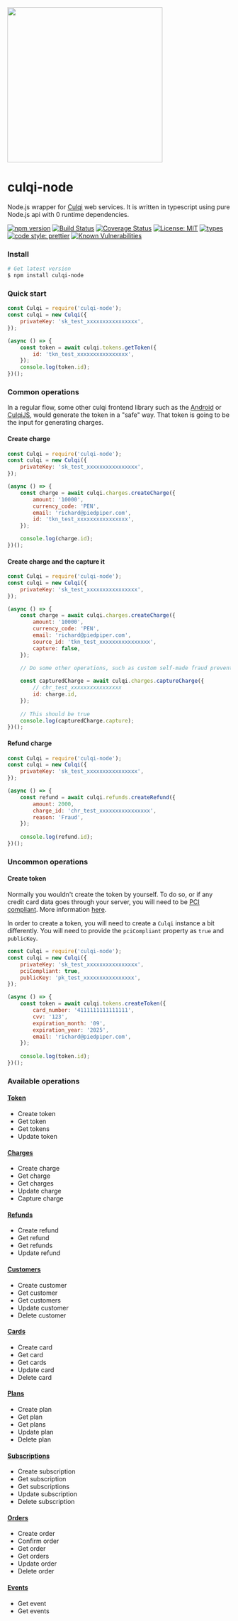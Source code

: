 <img src="https://raw.githubusercontent.com/giwiro/culqi-node/master/assets/culqi.jpg" width="350" />

# culqi-node
Node.js wrapper for [Culqi](https://www.culqi.com/) web services. It is written in typescript using pure Node.js api with 0 runtime dependencies.

[![npm version](https://badge.fury.io/js/culqi-node.svg)](https://badge.fury.io/js/culqi-node)
[![Build Status](https://circleci.com/gh/giwiro/culqi-node.svg?style=shield)](https://app.circleci.com/pipelines/github/giwiro/culqi-node?branch=master)
[![Coverage Status](https://coveralls.io/repos/github/giwiro/culqi-node/badge.svg?branch=master)](https://coveralls.io/github/giwiro/culqi-node?branch=master)
[![License: MIT](https://img.shields.io/badge/License-MIT-blue.svg)](https://opensource.org/licenses/MIT)
[![types](https://img.shields.io/npm/types/culqi-node)]()
[![code style: prettier](https://img.shields.io/badge/code_style-prettier-ff69b4.svg)](https://github.com/prettier/prettier)
[![Known Vulnerabilities](https://snyk.io/test/github/giwiro/culqi-node/badge.svg)](https://snyk.io/test/github/giwiro/culqi-node)

### Install
```sh
# Get latest version
$ npm install culqi-node
```

### Quick start
```javascript
const Culqi = require('culqi-node');
const culqi = new Culqi({
    privateKey: 'sk_test_xxxxxxxxxxxxxxxx',
});

(async () => {
    const token = await culqi.tokens.getToken({
        id: 'tkn_test_xxxxxxxxxxxxxxxx',
    });
    console.log(token.id);
})();
```

### Common operations
In a regular flow, some other culqi frontend library such as the [Android](https://github.com/culqi/culqi-android) or 
[CulqiJS](https://www.culqi.com/docs/#/pagos/js), would generate the token in a "safe" way. That token is going to be
the input for generating charges.

#### Create charge

```javascript
const Culqi = require('culqi-node');
const culqi = new Culqi({
    privateKey: 'sk_test_xxxxxxxxxxxxxxxx',
});

(async () => {
    const charge = await culqi.charges.createCharge({
        amount: '10000',
        currency_code: 'PEN',
        email: 'richard@piedpiper.com',
        id: 'tkn_test_xxxxxxxxxxxxxxxx',
    });

    console.log(charge.id);
})();
```

#### Create charge and the capture it

```javascript
const Culqi = require('culqi-node');
const culqi = new Culqi({
    privateKey: 'sk_test_xxxxxxxxxxxxxxxx',
});

(async () => {
    const charge = await culqi.charges.createCharge({
        amount: '10000',
        currency_code: 'PEN',
        email: 'richard@piedpiper.com',
        source_id: 'tkn_test_xxxxxxxxxxxxxxxx',
        capture: false,
    });
    
    // Do some other operations, such as custom self-made fraud prevention

    const capturedCharge = await culqi.charges.captureCharge({
        // chr_test_xxxxxxxxxxxxxxxx
        id: charge.id,
    });
    
    // This should be true
    console.log(capturedCharge.capture);
})();
```

#### Refund charge

```javascript
const Culqi = require('culqi-node');
const culqi = new Culqi({
    privateKey: 'sk_test_xxxxxxxxxxxxxxxx',
});

(async () => {
    const refund = await culqi.refunds.createRefund({
        amount: 2000,
        charge_id: 'chr_test_xxxxxxxxxxxxxxxx',
        reason: 'Fraud',
    });
    
    console.log(refund.id);
})();
```

### Uncommon operations

#### Create token
Normally you wouldn't create the token by yourself. To do so, or if any credit card data 
goes through your server, you will need to
be [PCI compliant](https://www.pcisecuritystandards.org/documents/PCI-DSS-v3_2-SAQ-D_Merchant-rev1_1.pdf?agreement=true&time=1508189914058).
More information [here](https://culqi.zendesk.com/hc/es/articles/360024196973--Por-qu%C3%A9-me-aparece-el-siguiente-mensaje-Tu-c%C3%B3digo-de-comercio-no-est%C3%A1-autorizado-para-hacer-este-tipo-de-operaciones-PCI-).

In order to create a token, you will need to create a `Culqi` instance a bit differently.
You will need to provide the `pciCompliant` property as `true` and `publicKey`.

```javascript
const Culqi = require('culqi-node');
const culqi = new Culqi({
    privateKey: 'sk_test_xxxxxxxxxxxxxxxx',
    pciCompliant: true,
    publicKey: 'pk_test_xxxxxxxxxxxxxxxx',
});

(async () => {
    const token = await culqi.tokens.createToken({
        card_number: '4111111111111111',
        cvv: '123',
        expiration_month: '09',
        expiration_year: '2025',
        email: 'richard@piedpiper.com',
    });
    
    console.log(token.id);
})();
```


### Available operations

#### [Token](https://www.culqi.com/api/#/tokens)

- Create token
- Get token
- Get tokens
- Update token

#### [Charges](https://www.culqi.com/api/#/cargos)

- Create charge
- Get charge
- Get charges
- Update charge
- Capture charge

#### [Refunds](https://www.culqi.com/api/#/devoluciones)

- Create refund
- Get refund
- Get refunds
- Update refund

#### [Customers](https://www.culqi.com/api/#/clientes)

- Create customer
- Get customer
- Get customers
- Update customer
- Delete customer

#### [Cards](https://www.culqi.com/api/#/tarjetas)

- Create card
- Get card
- Get cards
- Update card
- Delete card

#### [Plans](https://www.culqi.com/api/#/planes)

- Create plan
- Get plan
- Get plans
- Update plan
- Delete plan

#### [Subscriptions](https://www.culqi.com/api/#/suscripciones)

- Create subscription
- Get subscription
- Get subscriptions
- Update subscription
- Delete subscription

#### [Orders](https://www.culqi.com/api/#/ordenes)

- Create order
- Confirm order
- Get order
- Get orders
- Update order
- Delete order

#### [Events](https://www.culqi.com/api/#/eventos)

- Get event
- Get events
